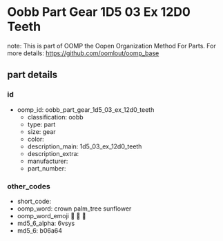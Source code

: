 # Oobb Part Gear 1D5 03 Ex 12D0 Teeth  

note: This is part of OOMP the Oopen Organization Method For Parts. For more details: https://github.com/oomlout/oomp_base

##  part details





### id
* oomp_id: oobb_part_gear_1d5_03_ex_12d0_teeth
  * classification: oobb
  * type: part
  * size: gear
  * color: 
  * description_main: 1d5_03_ex_12d0_teeth
  * description_extra: 
  * manufacturer: 
  * part_number: 

### other_codes
* short_code: 
* oomp_word: crown palm_tree sunflower
* oomp_word_emoji :crown: :palm_tree: :sunflower:
* md5_6_alpha: 6vsys
* md5_6: b06a64